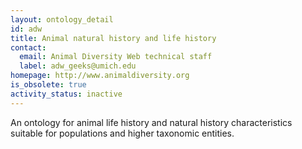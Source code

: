 ```yaml
---
layout: ontology_detail
id: adw
title: Animal natural history and life history
contact:
  email: Animal Diversity Web technical staff
  label: adw_geeks@umich.edu
homepage: http://www.animaldiversity.org
is_obsolete: true
activity_status: inactive
---
```


An ontology for animal life history and natural history characteristics suitable for populations and higher taxonomic entities.
